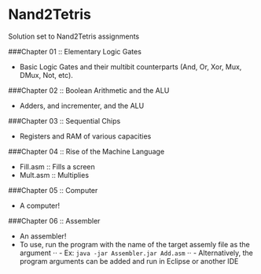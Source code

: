# Nand2Tetris
Solution set to Nand2Tetris assignments

###Chapter 01 :: Elementary Logic Gates
- Basic Logic Gates and their multibit counterparts (And, Or, Xor, Mux, DMux, Not, etc).

###Chapter 02 :: Boolean Arithmetic and the ALU
- Adders, and incrementer, and the ALU  

###Chapter 03 :: Sequential Chips
- Registers and RAM of various capacities

###Chapter 04 :: Rise of the Machine Language
- Fill.asm :: Fills a screen
- Mult.asm :: Multiplies

###Chapter 05 :: Computer 
- A computer!

###Chapter 06 :: Assembler
- An assembler!
- To use, run the program with the name of the target assemly file as the argument
⋅⋅ - Ex: `java -jar Assembler.jar Add.asm`
⋅⋅ - Alternatively, the program arguments can be added and run in Eclipse or another IDE
